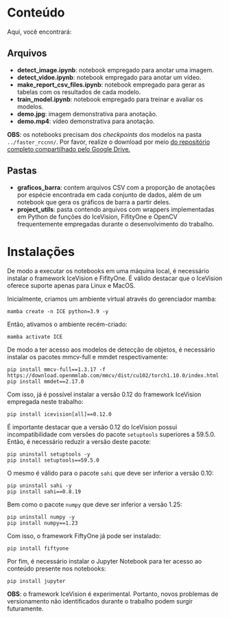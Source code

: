 # Conteúdo 

Aqui, você encontrará:

## Arquivos 

- __detect_image.ipynb__: notebook empregado para anotar uma imagem.
- __detect_vidoe.ipynb__: notebook empregado para anotar um vídeo.
- __make_report_csv_files.ipynb__: notebook empregado para gerar as tabelas com os resultados de cada modelo.
- __train_model.ipynb__: notebook empregado para treinar e avaliar os modelos. 
- __demo.jpg__: imagem demonstrativa para anotação.
- __demo.mp4__: vídeo demonstrativa para anotação.

__OBS__: os notebooks precisam dos _checkpoints_ dos modelos na pasta `../faster_rccnn/`. Por favor, realize o download por meio [do repositório completo compartilhado pelo Google Drive.](https://drive.google.com/drive/folders/12ueqV4UuxU2ebdD4YYV4xpQZ3hxHhIk-?usp=drive_link)


## Pastas

- __graficos_barra__: contem arquivos CSV com a proporção de anotações por espécie encontrada em cada conjunto de dados, além de um notebook que gera os gráficos de barra a partir deles. 
- __project_utils__: pasta contendo arquivos com wrappers implementadas em Python de funções do IceVision, FifityOne e OpenCV frequentemente empregadas durante o desenvolvimento do trabalho.

# Instalações 

De modo a executar os notebooks em uma máquina local, é necessário instalar o framework IceVision e FifityOne. É válido destacar que o IceVision oferece suporte apenas para Linux e MacOS.  

Inicialmente, criamos um ambiente virtual através do gerenciador mamba: 

```
mamba create -n ICE python=3.9 -y
```

Então, ativamos o ambiente recém-criado: 

```     
mamba activate ICE
```

De modo a ter acesso aos modelos de detecção de objetos, é necessário instalar os pacotes mmcv-full e mmdet respectivamente: 

```
pip install mmcv-full==1.3.17 -f https://download.openmmlab.com/mmcv/dist/cu102/torch1.10.0/index.html
pip install mmdet==2.17.0
```

Com isso, já é possível instalar a versão 0.12 do framework IceVision empregada neste trabalho: 

```
pip install icevision[all]==0.12.0
```

É importante destacar que a versão 0.12 do IceVision possui incompatibilidade com versões do pacote `setuptools` superiores a 59.5.0. Então, é necessário reduzir a versão deste pacote: 

```
pip uninstall setuptools -y
pip install setuptools==59.5.0 
```

O mesmo é válido para o pacote `sahi` que deve ser inferior a versão 0.10:

```
pip uninstall sahi -y
pip install sahi==0.8.19
```

Bem como o pacote `numpy` que deve ser inferior a versão 1.25: 

```
pip uninstall numpy -y
pip install numpy==1.23
```

Com isso, o framework FiftyOne já pode ser instalado: 

```
pip install fiftyone
```

Por fim, é necessário instalar o Jupyter Notebook para ter acesso ao conteúdo presente nos notebooks: 

```
pip install jupyter
```


__OBS__: o framework IceVision é experimental. Portanto, novos problemas de versionamento não identificados durante o trabalho podem surgir futuramente.










